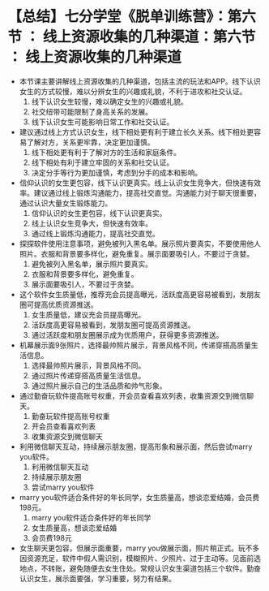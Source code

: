 # 【总结】七分学堂《脱单训练营》：第六节 ： 线上资源收集的几种渠道：第六节 ： 线上资源收集的几种渠道

-   本节课主要讲解线上资源收集的几种渠道，包括主流的玩法和APP。线下认识女生的方式较慢，难以分辨女生的兴趣或礼貌，不利于进攻和社交认证。
    1.  线下认识女生较慢，难以确定女生的兴趣或礼貌。
    2.  社交纽带可能限制了身高关系的发展。
    3.  线下认识女生可能影响日常工作和社交认证。
-   建议通过线上方式认识女生，线下相处更有利于建立长久关系。线下相处更容易了解对方，关系更牢靠，决定更加谨慎。
    1.  线下相处更有利于了解对方的生活和家庭条件。
    2.  线下相处有利于建立牢固的关系和社交认证。
    3.  决定分手等行为更加谨慎，考虑到分手的成本和影响。
-   信仰认识的女生更包容，线下认识更真实。线上认识女生竞争大，但快速有效率。建议通过线上锻炼沟通能力，提高社交直觉。沟通能力对于聊天很重要，通过认识大量女生锻炼能力。
    1.  信仰认识的女生更包容，线下认识更真实。
    2.  线上认识女生竞争大，但快速有效率。
    3.  通过线上锻炼沟通能力，提高社交直觉。
-   探探软件使用注意事项，避免被列入黑名单。展示照片要真实，不要使用他人照片。衣服和背景要多样化，避免重复。展示面要吸引人，不要过于贪婪。
    1.  避免被列入黑名单，展示照片要真实。
    2.  衣服和背景要多样化，避免重复。
    3.  展示面要吸引人，不要过于贪婪。
-   这个软件女生质量低，推荐充会员提高曝光，活跃度高更容易被看到，发朋友圈可提高优质资源推送。
    1.  女生质量低，建议充会员提高曝光。
    2.  活跃度高更容易被看到，发朋友圈可提高资源推送。
    3.  通过活跃度和朋友圈展示成为优质用户，获得更多资源推送。
-   机幕展示面9张照片，选择最帅照片展示，背景风格不同，传递穿搭高质量生活信息。
    1.  选择最帅照片展示，背景风格不同。
    2.  通过照片传递穿搭高质量生活信息。
    3.  通过照片展示自己的生活品质和帅气形象。
-   通过勤奋玩软件提高账号权重，开会员查看喜欢列表，收集资源交到微信聊天。
    1.  勤奋玩软件提高账号权重
    2.  开会员查看喜欢列表
    3.  收集资源交到微信聊天
-   利用微信聊天互动，持续展示朋友圈，提高形象和展示面，然后尝试marry you软件。
    1.  利用微信聊天互动
    2.  持续展示朋友圈
    3.  尝试marry you软件
-   marry you软件适合条件好的年长同学，女生质量高，想谈恋爱结婚，会员费198元。
    1.  marry you软件适合条件好的年长同学
    2.  女生质量高，想谈恋爱结婚
    3.  会员费198元
-   女生聊天更包容，但展示面重要，marry you做展示面，照片稍正式。玩不多因资源充足，软件中假人需识别，模糊照片、少照片、过于主动等。见面前选地点，不转账，避免随便去女生住处。常规认识女生渠道包括三个软件。勤奋认识女生，展示面要强，学习重要，努力有结果。